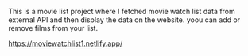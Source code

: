 This is a movie list project where I fetched movie watch list data from          
external API and then display the data on the website. yoou can add or remove films from your list.                                                                                                             
 
https://moviewatchlist1.netlify.app/    
